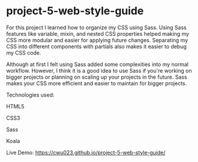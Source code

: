 # project-5-web-style-guide

For this project I learned how to organize my CSS using Sass. Using Sass features like variable, mixin, and nested CSS properties helped making my CSS more modular and easier for applying future changes. Separating my CSS into different components with partials also makes it easier to debug my CSS code.

Although at first I felt using Sass added some complexities into my normal workflow. However, I think it is a good idea to use Sass if you're working on bigger projects or planning on scaling up your projects in the future. Sass makes your CSS more efficient and easier to maintain for bigger projects.

Technologies used:

HTML5

CSS3

Sass

Koala

Live Demo: https://cwu023.github.io/project-5-web-style-guide/
